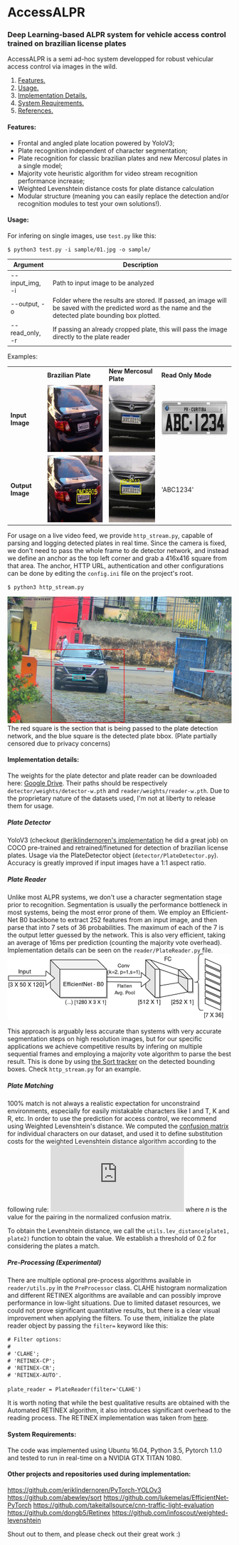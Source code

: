 # AccessALPR
### Deep Learning-based ALPR system for vehicle access control trained on brazilian license plates

AccessALPR is a semi ad-hoc system developped for robust vehicular access control via images in the wild.

1. [ Features. ](#feats)
2. [ Usage. ](#usage)
3. [ Implementation Details. ](#implementation)
4. [ System Requirements. ](#requirements)
5. [ References. ](#references)

<a name="feats"></a>
#### Features:
  - Frontal and angled plate location powered by YoloV3;
  - Plate recognition independent of character segmentation;
  - Plate recognition for classic brazilian plates and new Mercosul plates in a single model;
  - Majority vote heuristic algorithm for video stream recognition performance increase;
  - Weighted Levenshtein distance costs for plate distance calculation
  - Modular structure (meaning you can easily replace the detection and/or recognition modules to test your own solutions!).

<a name="usage"></a>
#### Usage:

For infering on single images, use `test.py` like this:
```
$ python3 test.py -i sample/01.jpg -o sample/
```
| Argument      | Description   |
| -----------   |   ----------- |
| --input_img, -i      | Path to input image to be analyzed       |
| --output, -o   | Folder where the results are stored. If passed, an image will be saved with the predicted word as the name and the detected plate bounding box plotted.        |
| --read_only, -r   | If passing an already cropped plate, this will pass the image directly to the plate reader        |

Examples:

<table>
    <tr>
        <td></td>
        <td><b>Brazilian Plate</b></td>
        <td><b>New Mercosul Plate</b></td>
        <td><b>Read Only Mode</b></td>
    </tr>
    <tr>
        <td><b>Input Image</b></td>
        <td><img src="https://raw.githubusercontent.com/glefundes/AccessALPR/master/sample/01.jpg?raw=true" height="150"  alt="test image 1"></td>
        <td><img src="https://raw.githubusercontent.com/glefundes/AccessALPR/master/sample/02.jpg?raw=true" height="150" alt="test image 2"></td>
        <td><img src="https://raw.githubusercontent.com/glefundes/AccessALPR/master/sample/plate01.jpeg?raw=true" height="80 alt="plate image"></td>
    </tr>
    <tr>
        <td><b>Output Image</b></td>
        <td><img src="https://raw.githubusercontent.com/glefundes/AccessALPR/master/sample/OMD6805.jpg?raw=true" height="150" alt="output 1"></td>
        <td><img src="https://raw.githubusercontent.com/glefundes/AccessALPR/master/sample/KRC8D12.jpg?raw=true" height="150" alt="output 2"></td>
        <td>'ABC1234'</td>
    </tr>
</table>
          
For usage on a live video feed, we provide `http_stream.py`, capable of parsing and logging detected plates in real time. Since the camera is fixed, we don't need to pass the whole frame to de detector network, and instead we define an anchor as the top left corner and grab a 416x416 square from that area. 
The anchor, HTTP URL, authentication and other configurations can be done by editing the `config.ini` file on the project's root.
```
$ python3 http_stream.py
```
![Feed Example](sample/feed_example.png)
The red square is the section that is being passed to the plate detection network, and the blue square is the detected plate bbox. (Plate partially censored due to privacy concerns)

<a name="implementation"></a>
#### Implementation details:
The weights for the plate detector and plate reader can be downloaded here: [Google Drive](https://drive.google.com/open?id=1KvIcIMOZ0o9xeW6_Q037Lo8S5bfWUrfz). Their paths should be respectively `detector/weights/detector-w.pth` and 
`reader/weights/reader-w.pth`.
Due to the proprietary nature of the datasets used, I'm not at liberty to release them for usage.

##### Plate Detector
YoloV3 (checkout [@eriklindernoren's implementation](https://github.com/eriklindernoren/PyTorch-YOLOv3) he did a great job) on COCO pre-trained and retrained/finetuned for detection of brazilian license plates. Usage via the PlateDetector object (`detector/PlateDetector.py`). 
Accuracy is greatly improved if input images have a 1:1 aspect ratio.

##### Plate Reader
Unlike most ALPR systems, we don't use a character segmentation stage prior to recognition. Segmentation is usually the performance bottleneck in most systems, being the most error prone of them.
We employ an Efficient-Net B0 backbone to extract 252 features from an input image, and then parse that into 7 sets of 36 probabilities. The maximum of each of the 7 is the output letter guessed by the network. This is also very efficient, taking an average of 16ms per prediction (counting the majority vote overhead). Implementation details can be seen on the `reader/PlateReader.py` file.
![CNN](sample/cnn.png)

This approach is arguably less accurate than systems with very accurate segmentation steps on high resolution images, but for our specific applications we achieve competitive results by infering on multiple sequential frames and employing a majority vote algorithm to parse the best result. This is done by using [the Sort tracker](https://github.com/abewley/sort) on the detected bounding boxes. Check `http_stream.py` for an example.



##### Plate Matching
100% match is not always a realistic expectation for unconstraind environments, especially for easily mistakable characters like I and T, K and R, etc. In order to use the prediction for access control, we recommend using Weighted Levenshtein's distance. We computed the [confusion matrix](https://github.com/glefundes/AccessALPR/blob/master/sample/confusion_matrix.png) for individual characters on our dataset, and used it to define substitution costs for the weighted Levenshtein distance algorithm according to the following rule:
![equation](http://www.sciweavers.org/tex2img.php?eq=%24%24cost%20%3D%201%20-%205%20%5Ccdot%20n%24%24&bc=White&fc=Black&im=jpg&fs=12&ff=arev&edit=0)
where  *n* is the value for the pairing in the normalized confusion matrix.

To obtain the Levenshtein distance, we call the `utils.lev_distance(plate1, plate2)` function to obtain the value. We establish a threshold of 0.2 for considering the plates a match.


##### Pre-Processing (Experimental)

There are multiple optional pre-process algorithms available in `reader/utils.py` in the `PreProcessor` class. CLAHE histogram normalization and different RETINEX algorithms are available and can possibly improve performance in low-light situations. Due to limited dataset resources, we could not prove significant quantitative results, but there is a clear visual improvement when applying the filters. To use them, initialize the plate reader object by passing the `filter=` keyword like this:

```
# Filter options:
#
# 'CLAHE';
# 'RETINEX-CP';
# 'RETINEX-CR';
# 'RETINEX-AUTO'.

plate_reader = PlateReader(filter='CLAHE')
```

It is worth noting that while the best qualitative results are obtained with the Automated RETINEX algorithm, it also introduces significant overhead to the reading process. The RETINEX implementation was taken from [here](https://github.com/dongb5/Retinex).


<a name="requirements"></a>
#### System Requirements:
The code was implemented using Ubuntu 16.04, Python 3.5, Pytorch 1.1.0 and tested to run in real-time on a NVIDIA GTX TITAN 1080.

<a name="References"></a>
#### Other projects and repositories used during implementation:
https://github.com/eriklindernoren/PyTorch-YOLOv3
https://github.com/abewley/sort
https://github.com/lukemelas/EfficientNet-PyTorch
https://github.com/takeitallsource/cnn-traffic-light-evaluation
https://github.com/dongb5/Retinex
https://github.com/infoscout/weighted-levenshtein

Shout out to them, and please check out their great work :)
